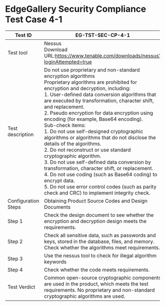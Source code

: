 # EdgeGallery Security Compliance Test Case 4-1

|Test ID   |EG-TST-SEC-CP-4-1   |
| ------------ | ------------ |
|Test tool   |Nessus<br>Download URL:https://www.tenable.com/downloads/nessus?loginAttempted=true   |
|Test description   |Do not use proprietary and non-standard encryption algorithms<br>Proprietary algorithms are prohibited for encryption and decryption, including:<br>1. User-defined data conversion algorithms that are executed by transformation, character shift, and replacement.<br>2. Pseudo encryption for data encryption using encoding (for example, Base64 encoding).<br>Sub-check items:<br>1. Do not use self-designed cryptographic algorithms or algorithms that do not disclose the details of the algorithms.<br>2. Do not reconstruct or use standard cryptographic algorithm.<br>3. Do not use self-defined data conversion by transformation, character shift, or replacement.<br>4. Do not use coding (such as Base64 coding) to encrypt data.<br>5. Do not use error control codes (such as parity check and CRC) to implement integrity check.   |
|Configuration Steps   |Obtaining Product Source Codes and Design Documents   |
|Step 1   |Check the design document to see whether the encryption and decryption design meets the requirements.   |
|Step 2   |Check all sensitive data, such as passwords and keys, stored in the database, files, and memory. Check whether the algorithms meet requirements.   |
|Step 3   |Use the nessus tool to check for illegal algorithm keywords   |
|Step 4   |Check whether the code meets requirements.   |
|Test Verdict   |Common open-source cryptographic components are used in the product, which meets the test requirements. No proprietary and non-standard cryptographic algorithms are used.   |